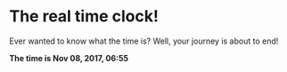 # The real time clock!

Ever wanted to know what the time is? Well, your journey is about to end!

**The time is Nov 08, 2017, 06:55**